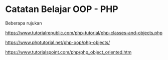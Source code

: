 # Catatan Belajar OOP - PHP
Beberapa rujukan

https://www.tutorialrepublic.com/php-tutorial/php-classes-and-objects.php

https://www.phptutorial.net/php-oop/php-objects/

https://www.tutorialspoint.com/php/php_object_oriented.htm
